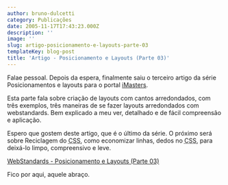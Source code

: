 ```yaml
---
author: bruno-dulcetti
category: Publicações
date: 2005-11-17T17:43:23.000Z
description: ''
image: ''
slug: artigo-posicionamento-e-layouts-parte-03
templateKey: blog-post
title: 'Artigo - Posicionamento e Layouts (Parte 03)'
---
```


Falae pessoal. Depois da espera, finalmente saiu o terceiro artigo da série Posicionamentos e layouts para o portal [iMasters](http://www.imasters.com.br).

Esta parte fala sobre criação de layouts com cantos arredondados, com três exemplos, três maneiras de se fazer layouts arredondados com webstandards. Bem explicado a meu ver, detalhado e de fácil compreensão e aplicação.

Espero que gostem deste artigo, que é o último da série. O próximo será sobre Reciclagem do <acronym title="Cascading Style Sheets">CSS</acronym>, como economizar linhas, dedos no <acronym title="Cascading Style Sheets">CSS</acronym>, para deixá-lo limpo, compreensivo e leve.

[WebStandards - Posicionamento e Layouts (Parte 03)](http://www.imasters.com.br/artigo.php?cn=3692&cc=280)

Fico por aqui, aquele abraço.
